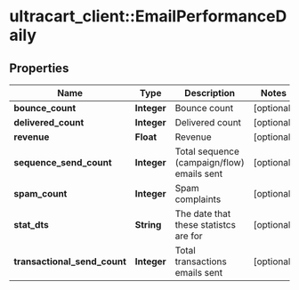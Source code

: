 # ultracart_client::EmailPerformanceDaily

## Properties
Name | Type | Description | Notes
------------ | ------------- | ------------- | -------------
**bounce_count** | **Integer** | Bounce count | [optional] 
**delivered_count** | **Integer** | Delivered count | [optional] 
**revenue** | **Float** | Revenue | [optional] 
**sequence_send_count** | **Integer** | Total sequence (campaign/flow) emails sent | [optional] 
**spam_count** | **Integer** | Spam complaints | [optional] 
**stat_dts** | **String** | The date that these statistcs are for | [optional] 
**transactional_send_count** | **Integer** | Total transactions emails sent | [optional] 


